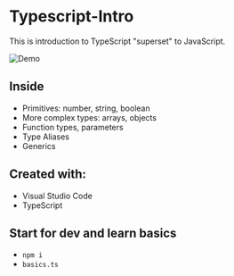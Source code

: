 # Typescript-Intro
This is introduction to TypeScript "superset" to JavaScript.

![Demo]()

## Inside 
- Primitives:  number, string, boolean
- More complex types: arrays, objects
- Function types, parameters
- Type Aliases
- Generics 


## Created with:
 - Visual Studio Code
 - TypeScript

  

## Start for dev and learn basics 
- `npm i`
-  `basics.ts`

